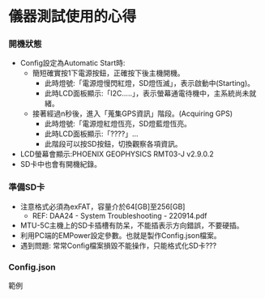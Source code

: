 # 儀器測試使用的心得

### 開機狀態
+ Config設定為Automatic Start時:
  + 簡短確實按1下電源按鈕，正確按下後主機開機。
    + 此時燈號:「電源燈慢閃紅燈，SD燈恆滅」，表示啟動中(Starting)。
    + 此時LCD面板顯示:「I2C.....」，表示螢幕通電待機中，主系統尚未就緒。
  + 接著經過n秒後，進入「蒐集GPS資訊」階段。(Acquiring GPS)
    + 此時燈號:「電源燈紅燈恆亮，SD燈藍燈恆亮。
    + 此時LCD面板顯示:「????」...
    + 此階段可以按SD按鈕，切換觀察各項資訊。
+ LCD螢幕會顯示:PHOENIX GEOPHYSICS RMT03-J v2.9.0.2
+ SD卡中也會有開機紀錄。

### 準備SD卡
+ 注意格式必須為exFAT，容量介於64[GB]至256[GB]
  + REF: DAA24 - System Troubleshooting - 220914.pdf
+ MTU-5C主機上的SD卡插槽有防呆，不能插表示方向錯誤，不要硬插。
+ 利用PC端的EMPower設定參數。也就是製作Config.json檔案。
+ 遇到問題: 常常Config檔案損毀不能操作，只能格式化SD卡???

### Config.json
範例
